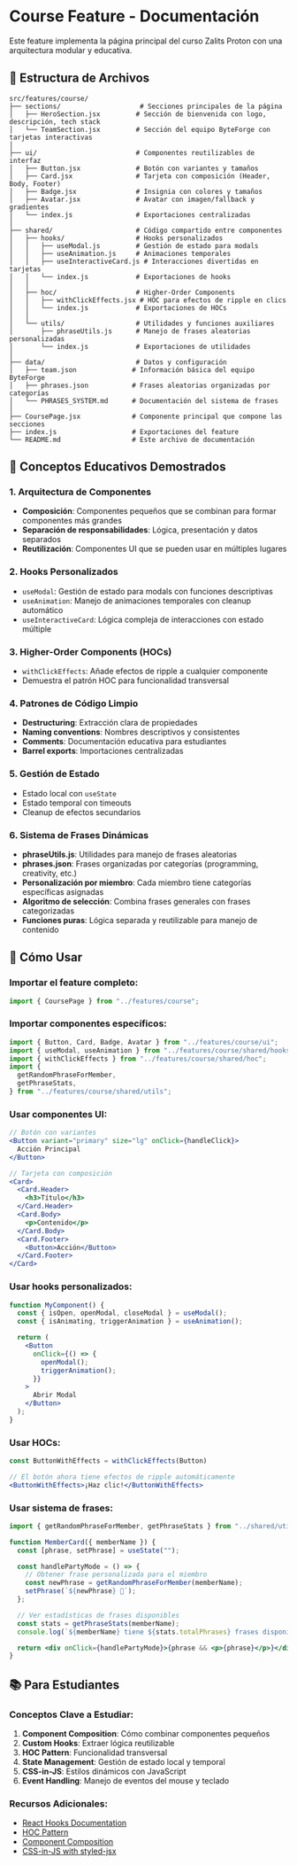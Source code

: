 # Course Feature - Documentación

Este feature implementa la página principal del curso Zalits Proton con una arquitectura modular y educativa.

## 📁 Estructura de Archivos

```
src/features/course/
├── sections/                    # Secciones principales de la página
│   ├── HeroSection.jsx         # Sección de bienvenida con logo, descripción, tech stack
│   └── TeamSection.jsx         # Sección del equipo ByteForge con tarjetas interactivas
│
├── ui/                         # Componentes reutilizables de interfaz
│   ├── Button.jsx              # Botón con variantes y tamaños
│   ├── Card.jsx                # Tarjeta con composición (Header, Body, Footer)
│   ├── Badge.jsx               # Insignia con colores y tamaños
│   ├── Avatar.jsx              # Avatar con imagen/fallback y gradientes
│   └── index.js                # Exportaciones centralizadas
│
├── shared/                     # Código compartido entre componentes
│   ├── hooks/                  # Hooks personalizados
│   │   ├── useModal.js         # Gestión de estado para modals
│   │   ├── useAnimation.js     # Animaciones temporales
│   │   ├── useInteractiveCard.js # Interacciones divertidas en tarjetas
│   │   └── index.js            # Exportaciones de hooks
│   │
│   ├── hoc/                    # Higher-Order Components
│   │   ├── withClickEffects.jsx # HOC para efectos de ripple en clics
│   │   └── index.js            # Exportaciones de HOCs
│   │
│   └── utils/                  # Utilidades y funciones auxiliares
│       ├── phraseUtils.js      # Manejo de frases aleatorias personalizadas
│       └── index.js            # Exportaciones de utilidades
│
├── data/                       # Datos y configuración
│   ├── team.json              # Información básica del equipo ByteForge
│   ├── phrases.json           # Frases aleatorias organizadas por categorías
│   └── PHRASES_SYSTEM.md      # Documentación del sistema de frases
│
├── CoursePage.jsx             # Componente principal que compone las secciones
├── index.js                   # Exportaciones del feature
└── README.md                  # Este archivo de documentación
```

## 🎯 Conceptos Educativos Demostrados

### 1. **Arquitectura de Componentes**

- **Composición**: Componentes pequeños que se combinan para formar componentes más grandes
- **Separación de responsabilidades**: Lógica, presentación y datos separados
- **Reutilización**: Componentes UI que se pueden usar en múltiples lugares

### 2. **Hooks Personalizados**

- `useModal`: Gestión de estado para modals con funciones descriptivas
- `useAnimation`: Manejo de animaciones temporales con cleanup automático
- `useInteractiveCard`: Lógica compleja de interacciones con estado múltiple

### 3. **Higher-Order Components (HOCs)**

- `withClickEffects`: Añade efectos de ripple a cualquier componente
- Demuestra el patrón HOC para funcionalidad transversal

### 4. **Patrones de Código Limpio**

- **Destructuring**: Extracción clara de propiedades
- **Naming conventions**: Nombres descriptivos y consistentes
- **Comments**: Documentación educativa para estudiantes
- **Barrel exports**: Importaciones centralizadas

### 5. **Gestión de Estado**

- Estado local con `useState`
- Estado temporal con timeouts
- Cleanup de efectos secundarios

### 6. **Sistema de Frases Dinámicas**

- **phraseUtils.js**: Utilidades para manejo de frases aleatorias
- **phrases.json**: Frases organizadas por categorías (programming, creativity, etc.)
- **Personalización por miembro**: Cada miembro tiene categorías específicas asignadas
- **Algoritmo de selección**: Combina frases generales con frases categorizadas
- **Funciones puras**: Lógica separada y reutilizable para manejo de contenido

## 🚀 Cómo Usar

### Importar el feature completo:

```jsx
import { CoursePage } from "../features/course";
```

### Importar componentes específicos:

```jsx
import { Button, Card, Badge, Avatar } from "../features/course/ui";
import { useModal, useAnimation } from "../features/course/shared/hooks";
import { withClickEffects } from "../features/course/shared/hoc";
import {
  getRandomPhraseForMember,
  getPhraseStats,
} from "../features/course/shared/utils";
```

### Usar componentes UI:

```jsx
// Botón con variantes
<Button variant="primary" size="lg" onClick={handleClick}>
  Acción Principal
</Button>

// Tarjeta con composición
<Card>
  <Card.Header>
    <h3>Título</h3>
  </Card.Header>
  <Card.Body>
    <p>Contenido</p>
  </Card.Body>
  <Card.Footer>
    <Button>Acción</Button>
  </Card.Footer>
</Card>
```

### Usar hooks personalizados:

```jsx
function MyComponent() {
  const { isOpen, openModal, closeModal } = useModal();
  const { isAnimating, triggerAnimation } = useAnimation();

  return (
    <Button
      onClick={() => {
        openModal();
        triggerAnimation();
      }}
    >
      Abrir Modal
    </Button>
  );
}
```

### Usar HOCs:

```jsx
const ButtonWithEffects = withClickEffects(Button)

// El botón ahora tiene efectos de ripple automáticamente
<ButtonWithEffects>¡Haz clic!</ButtonWithEffects>
```

### Usar sistema de frases:

```jsx
import { getRandomPhraseForMember, getPhraseStats } from "../shared/utils";

function MemberCard({ memberName }) {
  const [phrase, setPhrase] = useState("");

  const handlePartyMode = () => {
    // Obtener frase personalizada para el miembro
    const newPhrase = getRandomPhraseForMember(memberName);
    setPhrase(`${newPhrase} 🎊`);
  };

  // Ver estadísticas de frases disponibles
  const stats = getPhraseStats(memberName);
  console.log(`${memberName} tiene ${stats.totalPhrases} frases disponibles`);

  return <div onClick={handlePartyMode}>{phrase && <p>{phrase}</p>}</div>;
}
```

## 📚 Para Estudiantes

### Conceptos Clave a Estudiar:

1. **Component Composition**: Cómo combinar componentes pequeños
2. **Custom Hooks**: Extraer lógica reutilizable
3. **HOC Pattern**: Funcionalidad transversal
4. **State Management**: Gestión de estado local y temporal
5. **CSS-in-JS**: Estilos dinámicos con JavaScript
6. **Event Handling**: Manejo de eventos del mouse y teclado

### Recursos Adicionales:

- [React Hooks Documentation](https://react.dev/reference/react)
- [HOC Pattern](https://legacy.reactjs.org/docs/higher-order-components.html)
- [Component Composition](https://react.dev/learn/passing-props-to-a-component)
- [CSS-in-JS with styled-jsx](https://github.com/vercel/styled-jsx)
